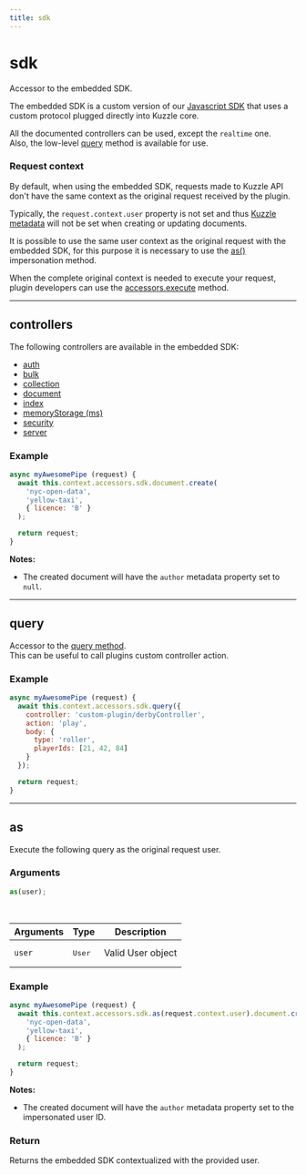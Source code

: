 ```yaml
---
title: sdk
---
```


# sdk

<SinceBadge version="1.6.0" />

Accessor to the embedded SDK.

The embedded SDK is a custom version of our [Javascript SDK](/sdk/js/6) that uses a custom protocol plugged directly into Kuzzle core.

All the documented controllers can be used, except the `realtime` one.  
Also, the low-level [query](/sdk/js/6/core-classes/kuzzle/query/) method is available for use.

### Request context

By default, when using the embedded SDK, requests made to Kuzzle API don't have the same context as the original request received by the plugin.

Typically, the `request.context.user` property is not set and thus [Kuzzle metadata](/core/1/guide/guides/essentials/document-metadata/) will not be set when creating or updating documents.

It is possible to use the same user context as the original request with the embedded SDK, for this purpose it is necessary to use the [as()](/core/1/plugins/accessors/sdk/#as) impersonation method.

When the complete original context is needed to execute your request, plugin developers can use the [accessors.execute](/core/1/plugins/accessors/execute) method.

---

## controllers

The following controllers are available in the embedded SDK:

- [auth](/sdk/js/6/auth)
- [bulk](/sdk/js/6/bulk)
- [collection](/sdk/js/6/collection)
- [document](/sdk/js/6/document)
- [index](/sdk/js/6/index)
- [memoryStorage (ms)](/sdk/js/6/ms)
- [security](/sdk/js/6/security)
- [server](/sdk/js/6/server)

### Example

```javascript
async myAwesomePipe (request) {
  await this.context.accessors.sdk.document.create(
    'nyc-open-data',
    'yellow-taxi',
    { licence: 'B' }
  );

  return request;
}
```

**Notes:**

- The created document will have the `author` metadata property set to `null`.

---

## query

<SinceBadge version="1.6.0" />

Accessor to the [query method](/sdk/js/6/core-classes/kuzzle/query/).  
This can be useful to call plugins custom controller action.

### Example

```javascript
async myAwesomePipe (request) {
  await this.context.accessors.sdk.query({
    controller: 'custom-plugin/derbyController',
    action: 'play',
    body: {
      type: 'roller',
      playerIds: [21, 42, 84]
    }
  });

  return request;
}
```

---

## as

<SinceBadge version="1.7.0" />

Execute the following query as the original request user.

### Arguments

```javascript
as(user);
```

<br/>

| Arguments | Type            | Description       |
| --------- | --------------- | ----------------- |
| `user`    | <pre>User</pre> | Valid User object |

### Example

```javascript
async myAwesomePipe (request) {
  await this.context.accessors.sdk.as(request.context.user).document.create(
    'nyc-open-data',
    'yellow-taxi',
    { licence: 'B' }
  );

  return request;
}
```

**Notes:**

- The created document will have the `author` metadata property set to the impersonated user ID.

### Return

Returns the embedded SDK contextualized with the provided user.
